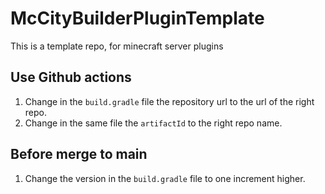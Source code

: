 # McCityBuilderPluginTemplate

This is a template repo, for minecraft server plugins

## Use Github actions

1. Change in the `build.gradle` file the repository url to the url of the right repo.
2. Change in the same file the `artifactId` to the right repo name.

## Before merge to main

1. Change the version in the `build.gradle` file to one increment higher.
